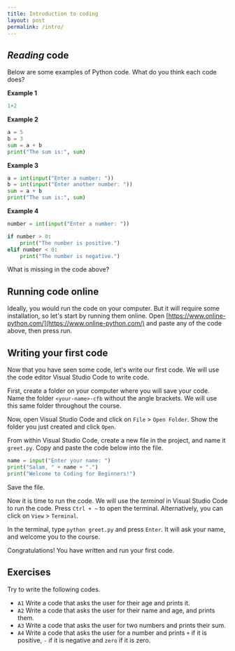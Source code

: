 ```yaml
---
title: Introduction to coding
layout: post
permalink: /intro/
---
```


## *Reading* code
Below are some examples of Python code.
What do you think each code does?

**Example 1**
```python
1+2
```

**Example 2**
```python
a = 5
b = 3
sum = a + b
print("The sum is:", sum)
```

**Example 3**
```python
a = int(input("Enter a number: "))
b = int(input("Enter another number: "))
sum = a + b
print("The sum is:", sum)
```

**Example 4**
```python
number = int(input("Enter a number: "))

if number > 0:
    print("The number is positive.")
elif number < 0:
    print("The number is negative.")
```
What is missing in the code above?

## Running code online
Ideally, you would run the code on your computer.
But it will require some installation, so let's start by running them online.
Open [https://www.online-python.com/](https://www.online-python.com/) and paste any of the code above, then press run.


## Writing your first code
Now that you have seen some code, let's write our first code.
We will use the code editor Visual Studio Code to write code.

First, create a folder on your computer where you will save your code.
Name the folder `<your-name>-cfb` without the angle brackets.
We will use this same folder throughout the course.

Now, open Visual Studio Code and click on `File` > `Open Folder`.
Show the folder you just created and click `Open`.

From within Visual Studio Code, create a new file in the project, and name it `greet.py`.
Copy and paste the code below into the file.

```python
name = input("Enter your name: ")
print("Salam, " + name + ".")
print("Welcome to Coding for Beginners!")
```

Save the file.

Now it is time to run the code.
We will use the *terminal* in Visual Studio Code to run the code.
Press `Ctrl + ~` to open the terminal.
Alternatively, you can click on `View` > `Terminal`.

In the terminal, type `python greet.py` and press `Enter`.
It will ask your name, and welcome you to the course.

Congratulations! You have written and run your first code.

## Exercises
Try to write the following codes.

- `A1` Write a code that asks the user for their age and prints it.
- `A2` Write a code that asks the user for their name and age, and prints them.
- `A3` Write a code that asks the user for two numbers and prints their sum.
- `A4` Write a code that asks the user for a number and prints `+` if it is positive, `-` if it is negative and `zero` if it is zero.


